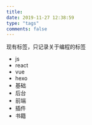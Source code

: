 ```yaml
---
title: 
date: 2019-11-27 12:38:59
type: "tags"
comments: false
---
```


现有标签，只记录关于编程的标签

* js
* react
* vue
* hexo
* 基础
* 后台
* 前端
* 插件
* 书籍
